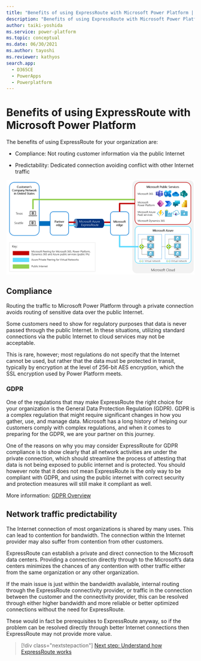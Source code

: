 ```yaml
---
title: "Benefits of using ExpressRoute with Microsoft Power Platform | MicrosoftDocs"
description: "Benefits of using ExpressRoute with Microsoft Power Platform including GDPR, compliance, and network traffic predicability."
author: taiki-yoshida
ms.service: power-platform
ms.topic: conceptual
ms.date: 06/30/2021
ms.author: tayoshi
ms.reviewer: kathyos
search.app: 
  - D365CE
  - PowerApps
  - Powerplatform
---
```


# Benefits of using ExpressRoute with Microsoft Power Platform

The benefits of using ExpressRoute for your organization are:

-   Compliance: Not routing customer information via the public Internet

-   Predictability: Dedicated connection avoiding conflict with other Internet
    traffic

![Overview of network diagram using ExpressRoute](media/expressroute-network-overview.png)

## Compliance

Routing the traffic to Microsoft Power Platform through a private connection avoids routing of
sensitive data over the public Internet.

Some customers need to show for regulatory purposes that data is never passed
through the public Internet. In these situations, utilizing standard connections
via the public Internet to cloud services may not be acceptable.

This is rare, however; most regulations do not specify that the Internet cannot
be used, but rather that the data must be protected in transit, typically by
encryption at the level of 256-bit AES encryption, which the SSL encryption used
by Power Platform meets.

### GDPR

One of the regulations that may make ExpressRoute the right choice for your
organization is the General Data Protection Regulation (GDPR). GDPR is a
complex regulation that might require significant changes in how you gather, use, and manage data. Microsoft has a long history of helping our customers comply
with complex regulations, and when it comes to preparing for the GDPR, we are
your partner on this journey.

One of the reasons on why you may consider ExpressRoute for GDPR compliance is
to show clearly that all network activities are under the private connection,
which should streamline the process of attesting that data is not being exposed
to public internet and is protected. You should however note that it does not
mean ExpressRoute is the only way to be compliant with GDPR, and using the
public internet with correct security and protection measures will still make it
compliant as well.

More information: [GDPR
Overview](https://www.microsoft.com/trust-center/privacy/gdpr-overview)

## Network traffic predictability

The Internet connection of most organizations is shared by many uses. This can
lead to contention for bandwidth. The connection within the Internet provider
may also suffer from contention from other customers.

ExpressRoute can establish a private and direct connection to the Microsoft data
centers. Providing a connection directly through to the Microsoft’s data centers
minimizes the chances of any contention with other traffic either from the same
organization or any other organization.

If the main issue is just within the bandwidth available, internal routing
through the ExpressRoute connectivity provider, or traffic in the connection
between the customer and the connectivity provider, this can be resolved
through either higher bandwidth and more reliable or better optimized
connections without the need for ExpressRoute.

These would in fact be prerequisites to ExpressRoute anyway, so if the problem
can be resolved directly through better Internet connections then ExpressRoute
may not provide more value.

> [!div class="nextstepaction"]
> [Next step: Understand how ExpressRoute works](how-expressroute-works.md)
